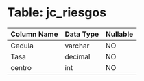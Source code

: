 # Table: jc_riesgos

| Column Name | Data Type | Nullable |
|-------------|-----------|----------|
| Cedula | varchar | NO |
| Tasa | decimal | NO |
| centro | int | NO |
